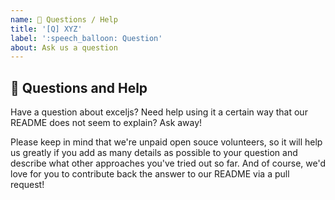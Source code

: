 ```yaml
---
name: 💬 Questions / Help
title: '[Q] XYZ'
label: ':speech_balloon: Question'
about: Ask us a question
---
```


## 💬 Questions and Help

Have a question about exceljs? Need help using it a certain way that our README does not seem to explain? Ask away!

Please keep in mind that we're unpaid open souce volunteers, so it will help us greatly if you add as many details as possible to your question and describe what other approaches you've tried out so far. And of course, we'd love for you to contribute back the answer to our README via a pull request!
